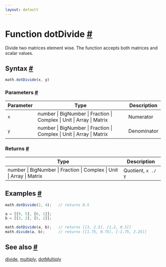 ```yaml
---
layout: default
---
```


<h1 id="function-dotdivide">Function dotDivide <a href="#function-dotdivide" title="Permalink">#</a></h1>

Divide two matrices element wise. The function accepts both matrices and
scalar values.


<h2 id="syntax">Syntax <a href="#syntax" title="Permalink">#</a></h2>

```js
math.dotDivide(x, y)
```

<h3 id="parameters">Parameters <a href="#parameters" title="Permalink">#</a></h3>

Parameter | Type | Description
--------- | ---- | -----------
`x` | number &#124; BigNumber &#124; Fraction &#124; Complex &#124; Unit &#124; Array &#124; Matrix | Numerator
`y` | number &#124; BigNumber &#124; Fraction &#124; Complex &#124; Unit &#124; Array &#124; Matrix | Denominator

<h3 id="returns">Returns <a href="#returns" title="Permalink">#</a></h3>

Type | Description
---- | -----------
number &#124; BigNumber &#124; Fraction &#124; Complex &#124; Unit &#124; Array &#124; Matrix | Quotient, `x ./ y`


<h2 id="examples">Examples <a href="#examples" title="Permalink">#</a></h2>

```js
math.dotDivide(2, 4);   // returns 0.5

a = [[9, 5], [6, 1]];
b = [[3, 2], [5, 2]];

math.dotDivide(a, b);   // returns [[3, 2.5], [1.2, 0.5]]
math.divide(a, b);      // returns [[1.75, 0.75], [-1.75, 2.25]]
```


<h2 id="see-also">See also <a href="#see-also" title="Permalink">#</a></h2>

[divide](divide.html),
[multiply](multiply.html),
[dotMultiply](dotMultiply.html)


<!-- Note: This file is automatically generated from source code comments. Changes made in this file will be overridden. -->
